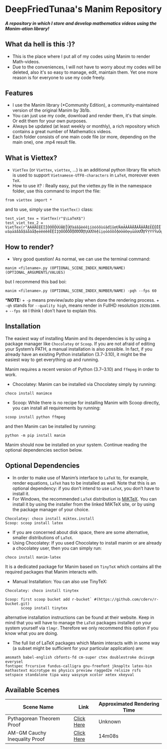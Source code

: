 # DeepFriedTunaa's Manim Repository
##### A repository in which I store and develop mathematics videos using the Manim-ation library!

## What da hell is this :)?
- This is the place where I put all of my codes using Manim to render Math-videos.
- Due to the conveniences, I will not have to worry about my codes will be deleted, also it's so easy to manage, edit, maintain them. Yet one more reason is for everyone to use my code freely.

## Features

- I use the Manim library (*Community Edition), a community-maintained version of the original Manim by 3b1b.
- You can just use my code, download and render them, it's that simple. Or edit them for your own purposes.
- Always be updated (at least weekly or monthly), a rich repository which contains a great number of Mathematics videos.
- Each folder consists of one main code file (or more, depending on the main one), one .mp4 result file.


## What is Viettex?
- `VietTex` (or `Viettex`, `viettex`, ...) is an additional python library file which is used to support `Vietnamese-UTF8-characters` in `LaTeX`, moreover even `TeX`.
- How to use it? : Really easy, put the viettex.py file in the namespace folder, use this command to import the file:
```
from viettex import *
```
and to use, simply use the `VietTex()` class:
```
test_viet_tex = VietTex(r"$\LaTeX$")
test_viet_tex_2 = VietTex(r"ÀÁÂÃÈÉÊÌÍÒÓÔÕÙÚĂĐĨŨƠàáâãèéêìíòóôõùúăđĩũơƯĂẠẢẤẦẨẪẬẮẰẲẴẶẸẺẼỀỀỂ ưăạảấầẩẫậắằẳẵặẹẻẽềềểỄỆỈỊỌỎỐỒỔỖỘỚỜỞỠỢỤỦỨỪễệỉịọỏốồổỗộớờởỡợụủứừỬỮỰỲỴÝỶỸửữựỳỵỷỹ")
```

## How to render?
- Very good question! As normal, we can use the terminal command:
```
manim <filename>.py (OPTIONAL_SCENE_INDEX_NUMBER/NAME) (OPTIONAL_ARGUMENTS/VALUES)
```
but I recommend this bad boi:
```
manim <filename>.py (OPTIONAL_SCENE_INDEX_NUMBER/NAME) -pqh --fps 60
```
***NOTE:**
    + `-p` means preview/auto play when done the rendering process.
    + `-qh` stands for `--quality high`, means render in FullHD resolution `1920x1080`.
    + `--fps 60` I think I don't have to explain this.

## Installation
The easiest way of installing Manim and its dependencies is by using a package manager like `Chocolatey` or `Scoop`. If you are not afraid of editing your System’s PATH, a manual installation is also possible. In fact, if you already have an existing Python installation (3.7-3.10), it might be the easiest way to get everything up and running.

Manim requires a recent version of Python (3.7–3.10) and `ffmpeg` in order to work.

- Chocolatey: Manim can be installed via Chocolatey simply by running:
```
choco install manimce
```

- Scoop: While there is no recipe for installing Manim with Scoop directly, you can install all requirements by running:
```
scoop install python ffmpeg
```
and then Manim can be installed by running:
```
python -m pip install manim
```
Manim should now be installed on your system. Continue reading the optional dependencies section below.

## Optional Dependencies
- In order to make use of Manim’s interface to `LaTeX` to, for example, render equations, `LaTeX` has to be installed as well. Note that this is an optional dependency: if you don’t intend to use `LaTeX`, you don’t have to install it.
- For Windows, the recommended `LaTeX` distribution is [MiKTeX](https://miktex.org/download). You can install it by using the installer from the linked MiKTeX site, or by using the package manager of your choice.
```
Chocolatey: choco install miktex.install
Scoop: scoop install latex
```
- If you are concerned about disk space, there are some alternative, smaller distributions of `LaTeX`.
- Using Chocolatey: If you used Chocolatey to install manim or are already a chocolatey user, then you can simply run:
```
choco install manim-latex
```
It is a dedicated package for Manim based on `TinyTeX` which contains all the required packages that Manim interacts with.
- Manual Installation: You can also use TinyTeX:
```
Chocolatey: choco install tinytex
```
```
Scoop: first scoop bucket add r-bucket` #(https://github.com/cderv/r-bucket.git)
       scoop install tinytex
```
alternative installation instructions can be found at their website. Keep in mind that you will have to manage the `LaTeX` packages installed on your system yourself via `tlmgr`. Therefore we only recommend this option if you know what you are doing.
- The full list of LaTeX packages which Manim interacts with in some way (a subset might be sufficient for your particular application) are:
```
amsmath babel-english cbfonts-fd cm-super ctex doublestroke dvisvgm everysel
fontspec frcursive fundus-calligra gnu-freefont jknapltx latex-bin
mathastext microtype ms physics preview ragged2e relsize rsfs
setspace standalone tipa wasy wasysym xcolor xetex xkeyval
```

## Available Scenes

| Scene Name | Link | Approximated Rendering Time |
| ------ | ------ | ------ |
| Pythagorean Theorem Proof | [Click Here](https://github.com/NooberrUwU/ManimRepository/tree/main/Pythagorean%20Theorem%20Proof) | Unknown |
| AM-GM Cauchy Inequality Proof | [Click Here](https://github.com/NooberrUwU/ManimRepository/tree/main/AM-GM%20Cauchy%20Inequality%20Proof) | 14m08s
